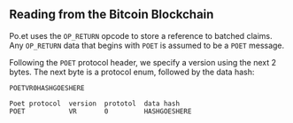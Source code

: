 ## Reading from the Bitcoin Blockchain

Po.et uses the `OP_RETURN` opcode to store a reference to batched claims. Any `OP_RETURN` data that begins with `POET` is assumed to be a `POET` message.

Following the `POET` protocol header, we specify a version using the next 2 bytes. The next byte is a protocol enum, followed by the data hash:

`POETVR0HASHGOESHERE`

```
Poet protocol  version  prototol  data hash
POET           VR       0         HASHGOESHERE
```
